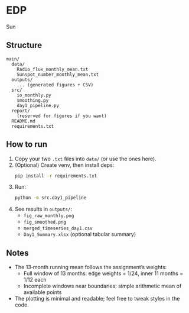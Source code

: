 # EDP
Sun
## Structure
```
main/
  data/
    Radio_flux_monthly_mean.txt
    Sunspot_number_monthly_mean.txt
  outputs/
    ... (generated figures + CSV)
  src/
    io_monthly.py
    smoothing.py
    day1_pipeline.py
  report/
    (reserved for figures if you want)
  README.md
  requirements.txt
```

## How to run
1) Copy your two `.txt` files into `data/` (or use the ones here).
2) (Optional) Create venv, then install deps:
   ```bash
   pip install -r requirements.txt
   ```
3) Run:
   ```bash
   python -m src.day1_pipeline
   ```
4) See results in `outputs/`:
   - `fig_raw_monthly.png`
   - `fig_smoothed.png`
   - `merged_timeseries_day1.csv`
   - `Day1_Summary.xlsx` (optional tabular summary)

## Notes
- The 13‑month running mean follows the assignment’s weights:
  - Full window of 13 months: edge weights = 1/24, inner 11 months = 1/12 each
  - Incomplete windows near boundaries: simple arithmetic mean of available points
- The plotting is minimal and readable; feel free to tweak styles in the code.

